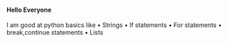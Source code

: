 #### Hello Everyone

I am good at python basics like 
  • Strings
  • If statements
  • For statements
  • break,continue statements
  • Lists
